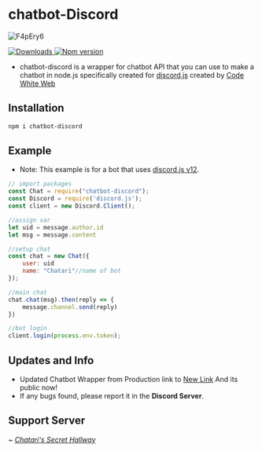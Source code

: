 # chatbot-Discord

![F4pEry6](https://nodei.co/npm/chatbot-discord.png?downloads=true&stars=true)

<a href="https://www.npmjs.com/package/chatbot-discord">
<img src="https://img.shields.io/npm/dt/chatbot-discord?color=CC3534&logo=npm&style=for-the-badge" alt="Downloads">
</a>

<a href="https://www.npmjs.com/package/chatbot-discord">
<img src="https://img.shields.io/npm/v/chatbot-discord?color=red&label=Version&logo=npm&style=for-the-badge" alt="Npm version">
</a>

- chatbot-discord is a wrapper for chatbot API that you can use to make a chatbot in node.js specifically created for [discord.js](https://discord.js.org/) created by [Code White Web](https://CodeWhiteWeb.cf)

## Installation

```bash
npm i chatbot-discord
```

## Example

- Note: This example is for a bot that uses [discord.js v12](https://v12.discordjs.guide/).

```javascript
// import packages
const Chat = require("chatbot-discord");
const Discord = require('discord.js');
const client = new Discord.Client();

//assign var
let uid = message.author.id
let msg = message.content

//setup chat
const chat = new Chat({
    user: uid
    name: "Chatari"//name of bot
});

//main chat
chat.chat(msg).then(reply => {
    message.channel.send(reply)
})

//bot login
client.login(process.env.token);
```

## Updates and Info
- Updated Chatbot Wrapper from Production link to [New Link](https://chatbot-api.vercel.app/) And its public now!
- If any bugs found, please report it in the **Discord Server**.

## Support Server

~ [_Chatari's Secret Hallway_](https://discord.gg/fZP4c9pREh)
